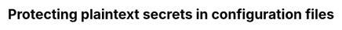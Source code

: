 ---
layout: slide_md
css: redhat

event: 🇧🇪 &middot; 01/02/20 &middot; FOSDEM'20
title: Protecting plaintext secrets in configuration files

full: /images/fulls/fosdem.png
thumb: /images/fulls/fosdem.png

slides:
  - image: { src: logos/fosdem.svg, width: 30% }
    body:
      <h4>Protecting</h4>
      <h3>plaintext secrets</h3>
      <h4>in configuration files</h4>
      Moisés Guimarães - Red Hat
    notes:
      Boa tarde; Nome; Título.

  # APP
  - image: { src: config/fosdem/app1.png, width: 100% }
    notes: Vamos começar bem simples, com uma aplicação ou serviço. (entrada/saída)

  # STDIN / STDOUT
  - image: { src: config/fosdem/app2.png, width: 100% }
    notes: network, comunicação entre processos. stderr

  # STDERR
  - image: { src: config/fosdem/app3.png, width: 100% }
    notes: logs, stacktrace. Necessidade de controlar por fora.

  # ARGUMENTS
  - image: { src: config/fosdem/app4.png, width: 100% }

  - title: <h2>argparse</h2>

  - background_color: "#282c34"
    body: >
      <pre><code class="python" data-trim data-noescape>
        import argparse

        parser = argparse.ArgumentParser(description='Process some integers.')

        parser.add_argument('integers', metavar='N', type=int, nargs='+',
                            help='an integer for the accumulator')

        parser.add_argument('--sum', dest='accumulate', action='store_const',
                            const=sum, default=max,
                            help='sum the integers (default: find the max)')

        args = parser.parse_args()
        print(args.accumulate(args.integers))
        <br/><br/><br/><br/><br/><br/><br/><br/><br/><br/><br/>
      </code></pre>

  - body: >
      <section data-transition="none" data-background="#282c34">
      <pre><code class="shell" data-trim data-noescape>
        $
        <br/><br/><br/><br/><br/><br/><br/><br/><br/><br/><br/><br/><br/><br/><br/><br/><br/><br/><br/><br/><br/><br/><br/>
      </code></pre>

  - background_color: "#282c34"
    body: >
      <pre><code class="shell" data-trim data-noescape>
        $ python prog.py -h
        <br/><br/><br/><br/><br/><br/><br/><br/><br/><br/><br/><br/><br/><br/><br/><br/><br/><br/><br/><br/><br/><br/><br/>
      </code></pre>

  - background_color: "#282c34"
    body: >
      <pre><code class="shell" data-trim data-noescape>
        $ python prog.py -h
        usage: prog.py [-h] [--sum] N [N ...]

        Process some integers.

        positional arguments:
        N           an integer for the accumulator

        optional arguments:
        -h, --help  show this help message and exit
        --sum       sum the integers (default: find the max)
        <br/><br/><br/><br/><br/><br/><br/><br/><br/><br/><br/><br/><br/>
      </code></pre>
      </section>

  - body: >
      <section data-transition="none" data-background="#282c34">
      <pre><code class="shell" data-trim data-noescape>
        $
        <br/><br/><br/><br/><br/><br/><br/><br/><br/><br/><br/><br/><br/><br/><br/><br/><br/><br/><br/><br/><br/><br/><br/>
      </code></pre>

  - background_color: "#282c34"
    body: >
      <pre><code class="shell" data-trim data-noescape>
        $ python prog.py 1 2 3 4
        <br/><br/><br/><br/><br/><br/><br/><br/><br/><br/><br/><br/><br/><br/><br/><br/><br/><br/><br/><br/><br/><br/><br/>
      </code></pre>

  - background_color: "#282c34"
    body: >
      <pre><code class="shell" data-trim data-noescape>
        $ python prog.py 1 2 3 4
        4
        $
        <br/><br/><br/><br/><br/><br/><br/><br/><br/><br/><br/><br/><br/><br/><br/><br/><br/><br/><br/><br/><br/>
      </code></pre>

  - background_color: "#282c34"
    body: >
      <pre><code class="shell" data-trim data-noescape>
        $ python prog.py 1 2 3 4
        4
        $ python prog.py 1 2 3 4 --sum
        <br/><br/><br/><br/><br/><br/><br/><br/><br/><br/><br/><br/><br/><br/><br/><br/><br/><br/><br/><br/><br/>
      </code></pre>

  - background_color: "#282c34"
    body: >
      <pre><code class="shell" data-trim data-noescape>
        $ python prog.py 1 2 3 4
        4
        $ python prog.py 1 2 3 4 --sum
        10
        $
        <br/><br/><br/><br/><br/><br/><br/><br/><br/><br/><br/><br/><br/><br/><br/><br/><br/><br/><br/>
      </code></pre>

  - background_color: "#282c34"
    body: >
      <pre><code class="shell" data-trim data-noescape>
        $ python prog.py 1 2 3 4
        4
        $ python prog.py 1 2 3 4 --sum
        10
        $ python prog.py a b c
        <br/><br/><br/><br/><br/><br/><br/><br/><br/><br/><br/><br/><br/><br/><br/><br/><br/><br/><br/>
      </code></pre>

  - background_color: "#282c34"
    body: >
      <pre><code class="shell" data-trim data-noescape>
        $ python prog.py 1 2 3 4
        4
        $ python prog.py 1 2 3 4 --sum
        10
        $ python prog.py a b c
        usage: prog.py [-h] [--sum] N [N ...]
        prog.py: error: argument N: invalid int value: 'a'
        $
        <br/><br/><br/><br/><br/><br/><br/><br/><br/><br/><br/><br/><br/><br/><br/><br/>
      </code></pre>
      </section>

  # ARGUMENTS
  - image: { src: config/fosdem/app4.png, width: 100% }
    notes: keep repeating yourself, error prone.

  # ENVIRONMENT
  - image: { src: config/fosdem/app5.png, width: 100% }

  - title: <h2>os.environ</h2>

  - body: >
      <section data-transition="none" data-background="#282c34">
      <pre><code class="python" data-trim data-noescape>
        >>> ‍
        <br/><br/><br/><br/><br/><br/><br/><br/><br/><br/><br/><br/><br/><br/><br/><br/><br/><br/><br/><br/><br/><br/><br/>
      </code></pre>

  - background_color: "#282c34"
    body: >
      <pre><code class="python" data-trim data-noescape>
        >>> import os
        <br/><br/><br/><br/><br/><br/><br/><br/><br/><br/><br/><br/><br/><br/><br/><br/><br/><br/><br/><br/><br/><br/><br/>
      </code></pre>

  - background_color: "#282c34"
    body: >
      <pre><code class="python" data-trim data-noescape>
        >>> import os
        >>> ‍
        <br/><br/><br/><br/><br/><br/><br/><br/><br/><br/><br/><br/><br/><br/><br/><br/><br/><br/><br/><br/><br/><br/>
      </code></pre>

  - background_color: "#282c34"
    body: >
      <pre><code class="python" data-trim data-noescape>
        >>> import os
        >>> os.environ["HOME"]
        <br/><br/><br/><br/><br/><br/><br/><br/><br/><br/><br/><br/><br/><br/><br/><br/><br/><br/><br/><br/><br/><br/>
      </code></pre>

  - background_color: "#282c34"
    body: >
      <pre><code class="python" data-trim data-noescape>
        >>> import os
        >>> os.environ["HOME"]
        '/Users/moisesguimaraes'
        >>> ‍
        <br/><br/><br/><br/><br/><br/><br/><br/><br/><br/><br/><br/><br/><br/><br/><br/><br/><br/><br/><br/>
      </code></pre>

  - background_color: "#282c34"
    body: >
      <pre><code class="python" data-trim data-noescape>
        >>> import os
        >>> os.environ["HOME"]
        '/Users/moisesguimaraes'
        >>> os.environ["HOMEBREW_GITHUB_API_TOKEN"]
        <br/><br/><br/><br/><br/><br/><br/><br/><br/><br/><br/><br/><br/><br/><br/><br/><br/><br/><br/><br/>
      </code></pre>

  - background_color: "#282c34"
    body: >
      <pre><code class="python" data-trim data-noescape>
        >>> import os
        >>> os.environ["HOME"]
        '/Users/moisesguimaraes'
        >>> os.environ["HOMEBREW_GITHUB_API_TOKEN"]
        😏
        >>> ‍
        <br/><br/><br/><br/><br/><br/><br/><br/><br/><br/><br/><br/><br/><br/><br/><br/><br/><br/>
      </code></pre>
      </section>

# ENVIRONMENT
  - image: { src: config/fosdem/app5.png, width: 100% }
    notes: might overlap, still error prone.

  # CONFIG
  - image: { src: config/fosdem/app6.png, width: 100% }
    notes: settings/preferences

  - title: <h2>configparser</h2>

  - background_color: "#282c34"
    body: >
      <pre><code class="ini" data-trim data-noescape>
        [DEFAULT]
        Compression = yes
        CompressionLevel = 9
        ForwardX11 = yes

        [bitbucket.org]
        User = hg

        [topsecret.server.com]
        Port = 50022
        ForwardX11 = no
        <br/><br/><br/><br/><br/><br/><br/><br/><br/><br/><br/><br/><br/>
      </code></pre>
      </session>

  - body: >
      <section data-transition="none" data-background="#282c34">
      <pre><code class="python" data-trim data-noescape>
        >>> ‍
        <br/><br/><br/><br/><br/><br/><br/><br/><br/><br/><br/><br/><br/><br/><br/><br/><br/><br/><br/><br/><br/><br/><br/>
      </code></pre>

  - background_color: "#282c34"
    body: >
      <pre><code class="python" data-trim data-noescape>
        >>> import configparser
        <br/><br/><br/><br/><br/><br/><br/><br/><br/><br/><br/><br/><br/><br/><br/><br/><br/><br/><br/><br/><br/><br/><br/>
      </code></pre>

  - background_color: "#282c34"
    body: >
      <pre><code class="python" data-trim data-noescape>
        >>> import configparser
        >>> ‍
        <br/><br/><br/><br/><br/><br/><br/><br/><br/><br/><br/><br/><br/><br/><br/><br/><br/><br/><br/><br/><br/><br/>
      </code></pre>

  - background_color: "#282c34"
    body: >
      <pre><code class="python" data-trim data-noescape>
        >>> import configparser
        >>> config = configparser.ConfigParser()
        <br/><br/><br/><br/><br/><br/><br/><br/><br/><br/><br/><br/><br/><br/><br/><br/><br/><br/><br/><br/><br/><br/>
      </code></pre>

  - background_color: "#282c34"
    body: >
      <pre><code class="python" data-trim data-noescape>
        >>> import configparser
        >>> config = configparser.ConfigParser()
        >>> ‍
        <br/><br/><br/><br/><br/><br/><br/><br/><br/><br/><br/><br/><br/><br/><br/><br/><br/><br/><br/><br/><br/>
      </code></pre>

  - background_color: "#282c34"
    body: >
      <pre><code class="python" data-trim data-noescape>
        >>> import configparser
        >>> config = configparser.ConfigParser()
        >>> config.read('example.ini')
        <br/><br/><br/><br/><br/><br/><br/><br/><br/><br/><br/><br/><br/><br/><br/><br/><br/><br/><br/><br/><br/>
      </code></pre>

  - background_color: "#282c34"
    body: >
      <pre><code class="python" data-trim data-noescape>
        >>> import configparser
        >>> config = configparser.ConfigParser()
        >>> config.read('example.ini')
        >>> ‍
        <br/><br/><br/><br/><br/><br/><br/><br/><br/><br/><br/><br/><br/><br/><br/><br/><br/><br/><br/><br/>
      </code></pre>

  - background_color: "#282c34"
    body: >
      <pre><code class="python" data-trim data-noescape>
        >>> import configparser
        >>> config = configparser.ConfigParser()
        >>> config.read('example.ini')
        >>> config.sections()
        <br/><br/><br/><br/><br/><br/><br/><br/><br/><br/><br/><br/><br/><br/><br/><br/><br/><br/><br/><br/>
      </code></pre>

  - background_color: "#282c34"
    body: >
      <pre><code class="python" data-trim data-noescape>
        >>> import configparser
        >>> config = configparser.ConfigParser()
        >>> config.read('example.ini')
        >>> config.sections()
        ['bitbucket.org', 'topsecret.server.com']
        >>> ‍
        <br/><br/><br/><br/><br/><br/><br/><br/><br/><br/><br/><br/><br/><br/><br/><br/><br/><br/>
      </code></pre>

  - background_color: "#282c34"
    body: >
      <pre><code class="python" data-trim data-noescape>
        >>> import configparser
        >>> config = configparser.ConfigParser()
        >>> config.read('example.ini')
        >>> config.sections()
        ['bitbucket.org', 'topsecret.server.com']
        >>> config['bitbucket.org']['User']
        <br/><br/><br/><br/><br/><br/><br/><br/><br/><br/><br/><br/><br/><br/><br/><br/><br/><br/>
      </code></pre>

  - background_color: "#282c34"
    body: >
      <pre><code class="python" data-trim data-noescape>
        >>> import configparser
        >>> config = configparser.ConfigParser()
        >>> config.read('example.ini')
        >>> config.sections()
        ['bitbucket.org', 'topsecret.server.com']
        >>> config['bitbucket.org']['User']
        'hg'
        >>> ‍
        <br/><br/><br/><br/><br/><br/><br/><br/><br/><br/><br/><br/><br/><br/><br/><br/>
      </code></pre>

  - background_color: "#282c34"
    body: >
      <pre><code class="python" data-trim data-noescape>
        >>> import configparser
        >>> config = configparser.ConfigParser()
        >>> config.read('example.ini')
        >>> config.sections()
        ['bitbucket.org', 'topsecret.server.com']
        >>> config['bitbucket.org']['User']
        'hg'
        >>> config['DEFAULT']['Compression']
        <br/><br/><br/><br/><br/><br/><br/><br/><br/><br/><br/><br/><br/><br/><br/><br/>
      </code></pre>

  - background_color: "#282c34"
    body: >
      <pre><code class="python" data-trim data-noescape>
        >>> import configparser
        >>> config = configparser.ConfigParser()
        >>> config.read('example.ini')
        >>> config.sections()
        ['bitbucket.org', 'topsecret.server.com']
        >>> config['bitbucket.org']['User']
        'hg'
        >>> config['DEFAULT']['Compression']
        'yes'
        >>> ‍
        <br/><br/><br/><br/><br/><br/><br/><br/><br/><br/><br/><br/><br/><br/>
      </code></pre>

  - background_color: "#282c34"
    body: >
      <pre><code class="python" data-trim data-noescape>
        >>> import configparser
        >>> config = configparser.ConfigParser()
        >>> config.read('example.ini')
        >>> config.sections()
        ['bitbucket.org', 'topsecret.server.com']
        >>> config['bitbucket.org']['User']
        'hg'
        >>> config['DEFAULT']['Compression']
        'yes'
        >>> for key in config['bitbucket.org']:
        <br/><br/><br/><br/><br/><br/><br/><br/><br/><br/><br/><br/><br/><br/>
      </code></pre>

  - background_color: "#282c34"
    body: >
      <pre><code class="python" data-trim data-noescape>
        >>> import configparser
        >>> config = configparser.ConfigParser()
        >>> config.read('example.ini')
        >>> config.sections()
        ['bitbucket.org', 'topsecret.server.com']
        >>> config['bitbucket.org']['User']
        'hg'
        >>> config['DEFAULT']['Compression']
        'yes'
        >>> for key in config['bitbucket.org']:
        ...     print(key)
        ... ‍
        <br/><br/><br/><br/><br/><br/><br/><br/><br/><br/><br/><br/>
      </code></pre>

  - background_color: "#282c34"
    body: >
      <pre><code class="python" data-trim data-noescape>
        >>> import configparser
        >>> config = configparser.ConfigParser()
        >>> config.read('example.ini')
        >>> config.sections()
        ['bitbucket.org', 'topsecret.server.com']
        >>> config['bitbucket.org']['User']
        'hg'
        >>> config['DEFAULT']['Compression']
        'yes'
        >>> for key in config['bitbucket.org']:
        ...     print(key)
        ... ‍
        user
        compressionlevel
        compression
        forwardx11
        >>> ‍
        <br/><br/><br/><br/><br/><br/><br/>
      </code></pre>

  - background_color: "#282c34"
    body: >
      <pre><code class="python" data-trim data-noescape>
        >>> import configparser
        >>> config = configparser.ConfigParser()
        >>> config.read('example.ini')
        >>> config.sections()
        ['bitbucket.org', 'topsecret.server.com']
        >>> config['bitbucket.org']['User']
        'hg'
        >>> config['DEFAULT']['Compression']
        'yes'
        >>> for key in config['bitbucket.org']:
        ...     print(key)
        ... ‍
        user
        compressionlevel
        compression
        forwardx11
        >>> config['bitbucket.org']['ForwardX11']
        <br/><br/><br/><br/><br/><br/><br/>
      </code></pre>
  - background_color: "#282c34"
    body: >
      <pre><code class="python" data-trim data-noescape>
        >>> import configparser
        >>> config = configparser.ConfigParser()
        >>> config.read('example.ini')
        >>> config.sections()
        ['bitbucket.org', 'topsecret.server.com']
        >>> config['bitbucket.org']['User']
        'hg'
        >>> config['DEFAULT']['Compression']
        'yes'
        >>> for key in config['bitbucket.org']:
        ...     print(key)
        ... ‍
        user
        compressionlevel
        compression
        forwardx11
        >>> config['bitbucket.org']['ForwardX11']
        'yes'
        >>> ‍
        <br/><br/><br/><br/><br/>
      </code></pre>

  - background_color: "#282c34"
    body: >
      <pre><code class="python" data-trim data-noescape>
        >>> import configparser
        >>> config = configparser.ConfigParser()
        >>> config.read('example.ini')
        >>> config.sections()
        ['bitbucket.org', 'topsecret.server.com']
        >>> config['bitbucket.org']['User']
        'hg'
        >>> config['DEFAULT']['Compression']
        'yes'
        >>> for key in config['bitbucket.org']:
        ...     print(key)
        ... ‍
        user
        compressionlevel
        compression
        forwardx11
        >>> config['bitbucket.org']['ForwardX11']
        'yes'
        >>> topsecret = config['topsecret.server.com']['ForwardX11']
        <br/><br/><br/><br/><br/>
      </code></pre>

  - background_color: "#282c34"
    body: >
      <pre><code class="python" data-trim data-noescape>
        >>> import configparser
        >>> config = configparser.ConfigParser()
        >>> config.read('example.ini')
        >>> config.sections()
        ['bitbucket.org', 'topsecret.server.com']
        >>> config['bitbucket.org']['User']
        'hg'
        >>> config['DEFAULT']['Compression']
        'yes'
        >>> for key in config['bitbucket.org']:
        ...     print(key)
        ... ‍
        user
        compressionlevel
        compression
        forwardx11
        >>> config['bitbucket.org']['ForwardX11']
        'yes'
        >>> topsecret = config['topsecret.server.com']['ForwardX11']
        'no'
        >>> ‍
        <br/><br/><br/>
      </code></pre>
      </section>

  # CONFIG
  - image: { src: config/fosdem/app6.png, width: 100% }
    notes: outras FOSDEM'20s importantes

  # SIGNALS
  - image: { src: config/fosdem/app7.png, width: 100% }

  - body: >
      <section data-transition="none" data-background="#282c34">
      <h2>unix signals</h2>
      <pre><code class="shell" data-trim data-noescape>
        $
        <br/><br/><br/><br/><br/><br/><br/><br/><br/><br/><br/><br/><br/><br/><br/><br/><br/><br/>
      </code></pre>
  - background_color: "#282c34"
    body: >
      <h2>unix signals</h2>
      <pre><code class="shell" data-trim data-noescape>
        $ kill -l
        <br/><br/><br/><br/><br/><br/><br/><br/><br/><br/><br/><br/><br/><br/><br/><br/><br/><br/>
      </code></pre>

  - background_color: "#282c34"
    body: >
      <h2>unix signals</h2>
      <pre><code class="shell" data-trim data-noescape>
        $ kill -l
        1) SIGHUP       2) SIGINT       3) SIGQUIT      4) SIGILL
        5) SIGTRAP      6) SIGABRT      7) SIGBUS       8) SIGFPE
        9) SIGKILL      10) SIGUSR1     11) SIGSEGV     12) SIGUSR2
        13) SIGPIPE     14) SIGALRM     15) SIGTERM     16) SIGSTKFLT
        17) SIGCHLD     18) SIGCONT     19) SIGSTOP     20) SIGTSTP
        21) SIGTTIN     22) SIGTTOU     23) SIGURG      24) SIGXCPU
        25) SIGXFSZ     26) SIGVTALRM   27) SIGPROF     28) SIGWINCH
        29) SIGIO       30) SIGPWR      31) SIGSYS      34) SIGRTMIN
        35) SIGRTMIN+1  36) SIGRTMIN+2  37) SIGRTMIN+3  38) SIGRTMIN+4
        39) SIGRTMIN+5  40) SIGRTMIN+6  41) SIGRTMIN+7  42) SIGRTMIN+8
        43) SIGRTMIN+9  44) SIGRTMIN+10 45) SIGRTMIN+11 46) SIGRTMIN+12
        47) SIGRTMIN+13 48) SIGRTMIN+14 49) SIGRTMIN+15 50) SIGRTMAX-14
        51) SIGRTMAX-13 52) SIGRTMAX-12 53) SIGRTMAX-11 54) SIGRTMAX-10
        55) SIGRTMAX-9  56) SIGRTMAX-8  57) SIGRTMAX-7  58) SIGRTMAX-6
        59) SIGRTMAX-5  60) SIGRTMAX-4  61) SIGRTMAX-3  62) SIGRTMAX-2
        63) SIGRTMAX-1  64) SIGRTMAX
        $
        <br/>
      </code></pre>
      </section>

  # SIGNALS
  - image: { src: config/fosdem/app7.png, width: 100% }
    notes: exit code, automate.

  # EXIT CODE
  - image: { src: config/fosdem/app8.png, width: 100% }

  - image: { src: logos/openstack.svg, width: 100% }

  - image: { src: fulls/openstack-diagram.svg, width: 75% }

  - image: { src: logos/oslo.jpg, width: 35% }
    body: <h2>oslo.config</h2>

  - title: <h2>oslo.config</h2>
    body:
      <h2>
        <span class="fragment fade-up">args +</span>
        <span class="fragment fade-up">env +</span>
        config
        <span class="fragment fade-up">+ ...</span>
      </h2>

  - body:
      <h2>oslo.config types</h2>
      
      String | Boolean | Integer | Float | List | Dict

  - body:
      <h2>oslo.config types</h2>
      
      URI | Hostname | IPAddress | HostAddress | Port

  - background_color: "#282c34"
    body: >
      <h2>oslo.config</h2>
      <pre><code class="python" data-trim data-noescape>
        #!/usr/bin/env python
        from oslo_config import cfg

        common_opts = [
            cfg.StrOpt('name',
                      positional=True,
                      default='world',
                      help='Name to greet'),
        ]

        greeting_opts = [
            cfg.StrOpt('greeting',
                      default='Hello',
                      help='Greeting to use.'),

            cfg.IntOpt('times',
                      short='n',
                      default=1,
                      help='Times to greet.'),
        ]
      </code></pre>

  - background_color: "#282c34"
    body: >
      <h2>oslo.config</h2>
      <pre><code class="python" data-trim data-noescape>
        def main():
            conf = cfg.ConfigOpts()

            conf.register_cli_opts(common_opts)

            conf.register_opt(greeting_opts[0], "greeting")
            conf.register_cli_opt(greeting_opts[1], "greeting")

            conf()

            for i in range(conf.greeting.times):
                print("{} {}!".format(
                    conf.greeting.greeting,
                    conf.name.capitalize()))


        if __name__ == "__main__":
            main()
        <br/><br/>
      </code></pre>

  - body: >
      <section data-transition="none" data-background="#282c34">
      <pre><code class="shell" data-trim data-noescape>
        $
        <br/><br/><br/><br/><br/><br/><br/><br/><br/><br/><br/><br/><br/><br/><br/><br/><br/><br/><br/><br/><br/><br/><br/>
      </code></pre>

  - background_color: "#282c34"
    body: >
      <pre><code class="shell" data-trim data-noescape>
        $ python hello.py --help
        <br/><br/><br/><br/><br/><br/><br/><br/><br/><br/><br/><br/><br/><br/><br/><br/><br/><br/><br/><br/><br/><br/><br/>
      </code></pre>

  - background_color: "#282c34"
    body: >
      <pre><code class="shell" data-trim data-noescape>
        $ python hello.py --help
        usage: hello [-h] [--config-dir DIR] [--config-file PATH]
                    [--greeting-times GREETING_TIMES]
                    [name]

        positional arguments:
          name                  Name to greet

        optional arguments:
          -h, --help            show this help message and exit
          --config-dir DIR      Path to a config directory to pull `*.conf` files
                                ...
          --config-file PATH    Path to a config file to use. Multiple config files
                                ...

        greeting options:
          --greeting-times GREETING_TIMES, -n GREETING_TIMES
                                Times to greet.
        <br/><br/><br/><br/><br/><br/>
      </code></pre>
      </section>

  - body: >
      <section data-transition="none" data-background="#282c34">
      <pre><code class="shell" data-trim data-noescape>
        $
        <br/><br/><br/><br/><br/><br/><br/><br/><br/><br/><br/><br/><br/><br/><br/><br/><br/><br/><br/><br/><br/><br/><br/>
      </code></pre>

  - background_color: "#282c34"
    body: >
      <pre><code class="shell" data-trim data-noescape>
        $ python hello.py
        <br/><br/><br/><br/><br/><br/><br/><br/><br/><br/><br/><br/><br/><br/><br/><br/><br/><br/><br/><br/><br/><br/><br/>
      </code></pre>

  - background_color: "#282c34"
    body: >
      <pre><code class="shell" data-trim data-noescape>
        $ python hello.py
        Hello World!
        $
        <br/><br/><br/><br/><br/><br/><br/><br/><br/><br/><br/><br/><br/><br/><br/><br/><br/><br/><br/><br/><br/>
      </code></pre>

  - background_color: "#282c34"
    body: >
      <pre><code class="shell" data-trim data-noescape>
        $ python hello.py
        Hello World!
        $ python hello.py Brussels
        <br/><br/><br/><br/><br/><br/><br/><br/><br/><br/><br/><br/><br/><br/><br/><br/><br/><br/><br/><br/><br/>
      </code></pre>

  - background_color: "#282c34"
    body: >
      <pre><code class="shell" data-trim data-noescape>
        $ python hello.py
        Hello World!
        $ python hello.py Brussels
        Hello Brussels!
        $
        <br/><br/><br/><br/><br/><br/><br/><br/><br/><br/><br/><br/><br/><br/><br/><br/><br/><br/><br/>
      </code></pre>

  - background_color: "#282c34"
    body: >
      <pre><code class="shell" data-trim data-noescape>
        $ python hello.py
        Hello World!
        $ python hello.py Brussels
        Hello Brussels!
        $ python hello.py -n 3 Brussels
        <br/><br/><br/><br/><br/><br/><br/><br/><br/><br/><br/><br/><br/><br/><br/><br/><br/><br/><br/>
      </code></pre>

  - background_color: "#282c34"
    body: >
      <pre><code class="shell" data-trim data-noescape>
        $ python hello.py
        Hello World!
        $ python hello.py Brussels
        Hello Brussels!
        $ python hello.py -n 3 Brussels
        Hello Brussels!
        Hello Brussels!
        Hello Brussels!
        $
        <br/><br/><br/><br/><br/><br/><br/><br/><br/><br/><br/><br/><br/><br/><br/>
      </code></pre>

  - background_color: "#282c34"
    body: >
      <pre><code class="shell" data-trim data-noescape>
        $ python hello.py
        Hello World!
        $ python hello.py Brussels
        Hello Brussels!
        $ python hello.py -n 3 Brussels
        Hello Brussels!
        Hello Brussels!
        Hello Brussels!
        $ cat fosdem.conf
        <br/><br/><br/><br/><br/><br/><br/><br/><br/><br/><br/><br/><br/><br/><br/>
      </code></pre>

  - background_color: "#282c34"
    body: >
      <pre><code class="shell" data-trim data-noescape>
        $ python hello.py
        Hello World!
        $ python hello.py Brussels
        Hello Brussels!
        $ python hello.py -n 3 Brussels
        Hello Brussels!
        Hello Brussels!
        Hello Brussels!
        $ cat fosdem.conf
        [DEFAULT]
        name = Brussels

        [greeting]
        greeting = Hallo
        times = 3
        $
        <br/><br/><br/><br/><br/><br/><br/><br/>
      </code></pre>

  - background_color: "#282c34"
    body: >
      <pre><code class="shell" data-trim data-noescape>
        $ python hello.py
        Hello World!
        $ python hello.py Brussels
        Hello Brussels!
        $ python hello.py -n 3 Brussels
        Hello Brussels!
        Hello Brussels!
        Hello Brussels!
        $ cat fosdem.conf
        [DEFAULT]
        name = Brussels

        [greeting]
        greeting = Hallo
        times = 3
        $ python hello.py --config-file fosdem.conf
        <br/><br/><br/><br/><br/><br/><br/><br/>
      </code></pre>

  - background_color: "#282c34"
    body: >
      <pre><code class="shell" data-trim data-noescape>
        $ python hello.py
        Hello World!
        $ python hello.py Brussels
        Hello Brussels!
        $ python hello.py -n 3 Brussels
        Hello Brussels!
        Hello Brussels!
        Hello Brussels!
        $ cat fosdem.conf
        [DEFAULT]
        name = Brussels

        [greeting]
        greeting = Hallo
        times = 3
        $ python hello.py --config-file fosdem.conf
        Hallo Brussels!
        Hallo Brussels!
        Hallo Brussels!
        $
        <br/><br/><br/><br/>
      </code></pre>
      </section>

  - body: >
      <section data-transition="none" data-background="#282c34">
      <pre><code class="shell" data-trim data-noescape>
        $
        <br/><br/><br/><br/><br/><br/><br/><br/><br/><br/><br/><br/><br/><br/><br/><br/><br/><br/><br/><br/><br/><br/><br/>
      </code></pre>

  - background_color: "#282c34"
    body: >
      <pre><code class="shell" data-trim data-noescape>
        $ python hello.py --config-file fosdem.conf -n 30 "FOSDEM'20!"
        <br/><br/><br/><br/><br/><br/><br/><br/><br/><br/><br/><br/><br/><br/><br/><br/><br/><br/><br/><br/><br/><br/><br/>
      </code></pre>

  - background_color: "#282c34"
    body: >
      <pre><code class="shell" data-trim data-noescape>
        $ python hello.py --config-file fosdem.conf -n 30 "FOSDEM'20!"
        Hallo FOSDEM'20!
        Hallo FOSDEM'20!
        Hallo FOSDEM'20!
        Hallo FOSDEM'20!
        Hallo FOSDEM'20!
        Hallo FOSDEM'20!
        Hallo FOSDEM'20!
        Hallo FOSDEM'20!
        Hallo FOSDEM'20!
        Hallo FOSDEM'20!
        Hallo FOSDEM'20!
        Hallo FOSDEM'20!
        Hallo FOSDEM'20!
        Hallo FOSDEM'20!
        Hallo FOSDEM'20!
        Hallo FOSDEM'20!
        Hallo FOSDEM'20!
        Hallo FOSDEM'20!
        Hallo FOSDEM'20!
        Hallo FOSDEM'20!
        $
        <br/><br/>
      </code></pre>
      </section>

  - contact:
      qr_code_color: ab1b94
---